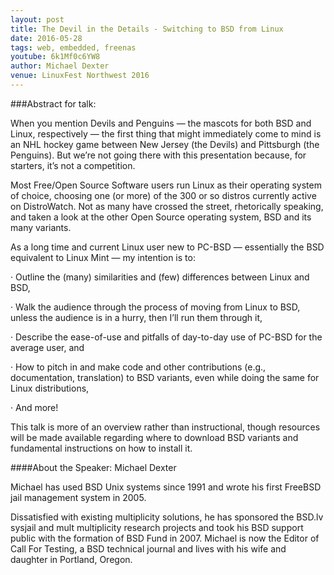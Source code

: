 ```yaml
---
layout: post
title: The Devil in the Details - Switching to BSD from Linux
date: 2016-05-28
tags: web, embedded, freenas
youtube: 6k1Mf0c6YW8
author: Michael Dexter
venue: LinuxFest Northwest 2016
---
```


###Abstract for talk:

When you mention Devils and Penguins — the mascots for both BSD and Linux, respectively — the first thing that might immediately come to mind is an NHL hockey game between New Jersey (the Devils) and Pittsburgh (the Penguins). But we’re not going there with this presentation because, for starters, it’s not a competition.

Most Free/Open Source Software users run Linux as their operating system of choice, choosing one (or more) of the 300 or so distros currently active on DistroWatch. Not as many have crossed the street, rhetorically speaking, and taken a look at the other Open Source operating system, BSD and its many variants.

As a long time and current Linux user new to PC-BSD — essentially the BSD equivalent to Linux Mint — my intention is to:

· Outline the (many) similarities and (few) differences between Linux and BSD,

· Walk the audience through the process of moving from Linux to BSD, unless the audience is in a hurry, then I’ll run them through it,

· Describe the ease-of-use and pitfalls of day-to-day use of PC-BSD for the average user, and

· How to pitch in and make code and other contributions (e.g., documentation, translation) to BSD variants, even while doing the same for Linux distributions,

· And more!

This talk is more of an overview rather than instructional, though resources will be made available regarding where to download BSD variants and fundamental instructions on how to install it.

####About the Speaker: Michael Dexter

Michael has used BSD Unix systems since 1991 and wrote his first FreeBSD jail management system in 2005.

Dissatisfied with existing multiplicity solutions, he has sponsored the BSD.lv sysjail and mult multiplicity research projects and took his BSD support public with the formation of BSD Fund in 2007. Michael is now the Editor of Call For Testing, a BSD technical journal and lives with his wife and daughter in Portland, Oregon.
